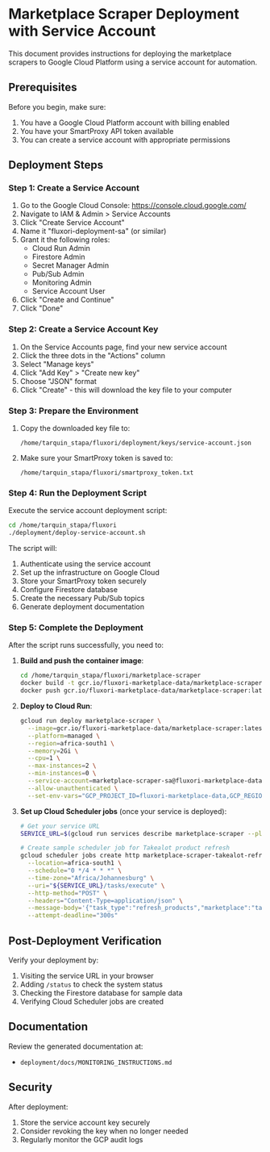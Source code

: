 # Marketplace Scraper Deployment with Service Account

This document provides instructions for deploying the marketplace scrapers to Google Cloud Platform using a service account for automation.

## Prerequisites

Before you begin, make sure:

1. You have a Google Cloud Platform account with billing enabled
2. You have your SmartProxy API token available
3. You can create a service account with appropriate permissions

## Deployment Steps

### Step 1: Create a Service Account

1. Go to the Google Cloud Console: https://console.cloud.google.com/
2. Navigate to IAM & Admin > Service Accounts
3. Click "Create Service Account"
4. Name it "fluxori-deployment-sa" (or similar)
5. Grant it the following roles:
   - Cloud Run Admin
   - Firestore Admin
   - Secret Manager Admin
   - Pub/Sub Admin
   - Monitoring Admin
   - Service Account User
6. Click "Create and Continue"
7. Click "Done"

### Step 2: Create a Service Account Key

1. On the Service Accounts page, find your new service account
2. Click the three dots in the "Actions" column
3. Select "Manage keys"
4. Click "Add Key" > "Create new key"
5. Choose "JSON" format
6. Click "Create" - this will download the key file to your computer

### Step 3: Prepare the Environment

1. Copy the downloaded key file to:

   ```
   /home/tarquin_stapa/fluxori/deployment/keys/service-account.json
   ```

2. Make sure your SmartProxy token is saved to:
   ```
   /home/tarquin_stapa/fluxori/smartproxy_token.txt
   ```

### Step 4: Run the Deployment Script

Execute the service account deployment script:

```bash
cd /home/tarquin_stapa/fluxori
./deployment/deploy-service-account.sh
```

The script will:

1. Authenticate using the service account
2. Set up the infrastructure on Google Cloud
3. Store your SmartProxy token securely
4. Configure Firestore database
5. Create the necessary Pub/Sub topics
6. Generate deployment documentation

### Step 5: Complete the Deployment

After the script runs successfully, you need to:

1. **Build and push the container image**:

   ```bash
   cd /home/tarquin_stapa/fluxori/marketplace-scraper
   docker build -t gcr.io/fluxori-marketplace-data/marketplace-scraper:latest -f ../deployment/Dockerfile .
   docker push gcr.io/fluxori-marketplace-data/marketplace-scraper:latest
   ```

2. **Deploy to Cloud Run**:

   ```bash
   gcloud run deploy marketplace-scraper \
     --image=gcr.io/fluxori-marketplace-data/marketplace-scraper:latest \
     --platform=managed \
     --region=africa-south1 \
     --memory=2Gi \
     --cpu=1 \
     --max-instances=2 \
     --min-instances=0 \
     --service-account=marketplace-scraper-sa@fluxori-marketplace-data.iam.gserviceaccount.com \
     --allow-unauthenticated \
     --set-env-vars="GCP_PROJECT_ID=fluxori-marketplace-data,GCP_REGION=africa-south1,CONFIG_PATH=/app/deployment/config.json"
   ```

3. **Set up Cloud Scheduler jobs** (once your service is deployed):

   ```bash
   # Get your service URL
   SERVICE_URL=$(gcloud run services describe marketplace-scraper --platform=managed --region=africa-south1 --format="value(status.url)")

   # Create sample scheduler job for Takealot product refresh
   gcloud scheduler jobs create http marketplace-scraper-takealot-refresh \
     --location=africa-south1 \
     --schedule="0 */4 * * *" \
     --time-zone="Africa/Johannesburg" \
     --uri="${SERVICE_URL}/tasks/execute" \
     --http-method="POST" \
     --headers="Content-Type=application/json" \
     --message-body='{"task_type":"refresh_products","marketplace":"takealot","params":{"max_count":500},"priority":"HIGH"}' \
     --attempt-deadline="300s"
   ```

## Post-Deployment Verification

Verify your deployment by:

1. Visiting the service URL in your browser
2. Adding `/status` to check the system status
3. Checking the Firestore database for sample data
4. Verifying Cloud Scheduler jobs are created

## Documentation

Review the generated documentation at:

- `deployment/docs/MONITORING_INSTRUCTIONS.md`

## Security

After deployment:

1. Store the service account key securely
2. Consider revoking the key when no longer needed
3. Regularly monitor the GCP audit logs
